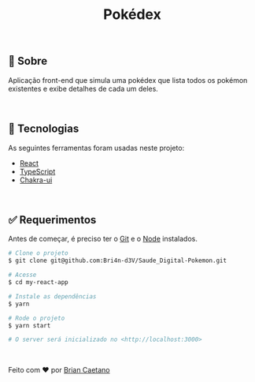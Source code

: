 <h1 align="center">Pokédex</h1>

<br>

## 🎯 Sobre ##

Aplicação front-end que simula uma pokédex que lista todos os pokémon existentes e exibe detalhes de cada um deles.

<br>

## 🚀 Tecnologias ##

As seguintes ferramentas foram usadas neste projeto:

- [React](https://pt-br.reactjs.org/)
- [TypeScript](https://www.typescriptlang.org/)
- [Chakra-ui](https://chakra-ui.com/)

<br>

## ✅ Requerimentos ##

Antes de começar, é preciso ter o [Git](https://git-scm.com) e o [Node](https://nodejs.org/en/) instalados.

```bash
# Clone o projeto
$ git clone git@github.com:Bri4n-d3V/Saude_Digital-Pokemon.git

# Acesse
$ cd my-react-app

# Instale as dependências
$ yarn

# Rode o projeto
$ yarn start

# O server será inicializado no <http://localhost:3000>
```
<br>

Feito com ❤️ por <a href="https://github.com/{{Bri4n-d3V}}" target="_blank">Brian Caetano</a>
